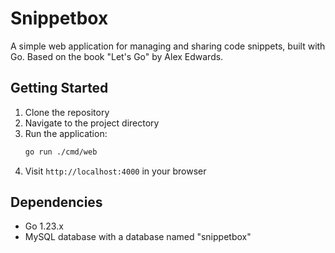 # Snippetbox

A simple web application for managing and sharing code snippets, built with Go. Based on the book "Let's Go" by Alex Edwards.

## Getting Started

1. Clone the repository
2. Navigate to the project directory
3. Run the application:
   ```bash
   go run ./cmd/web
   ```
4. Visit `http://localhost:4000` in your browser

## Dependencies

- Go 1.23.x
- MySQL database with a database named "snippetbox"
